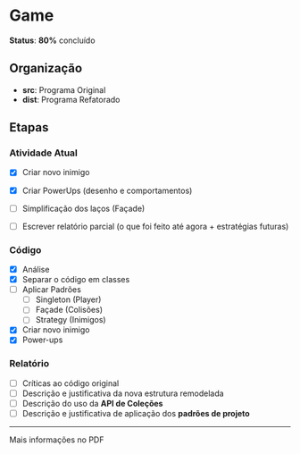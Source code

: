# Game

**Status**: **80%** concluído

## Organização

* **src**: Programa Original
* **dist**: Programa Refatorado

## Etapas

### Atividade Atual

- [x] Criar novo inimigo
- [x] Criar PowerUps (desenho e comportamentos)
- [ ] Simplificação dos laços (Façade)
- [ ] Escrever relatório parcial (o que foi feito até agora + estratégias futuras)


### Código

- [x] Análise
- [x] Separar o código em classes
- [ ] Aplicar Padrões
	- [ ] Singleton	(Player)
	- [ ] Façade	(Colisões)
	- [ ] Strategy	(Inimigos)
- [x] Criar novo inimigo
- [x] Power-ups

### Relatório

- [ ] Críticas ao código original
- [ ] Descrição e justificativa da nova estrutura remodelada
- [ ] Descrição do uso da **API de Coleções**
- [ ] Descrição e justificativa de aplicação dos **padrões de projeto**

___
Mais informações no PDF